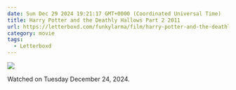 ```yaml
---
date: Sun Dec 29 2024 19:21:17 GMT+0000 (Coordinated Universal Time)
title: Harry Potter and the Deathly Hallows Part 2 2011
url: https://letterboxd.com/funkylarma/film/harry-potter-and-the-deathly-hallows-part-2/
category: movie
tags:
  - Letterboxd
---
```


![](https://a.ltrbxd.com/resized/film-poster/4/4/5/8/0/44580-harry-potter-and-the-deathly-hallows-part-2-0-600-0-900-crop.jpg?v=66f3769773)

Watched on Tuesday December 24, 2024.
